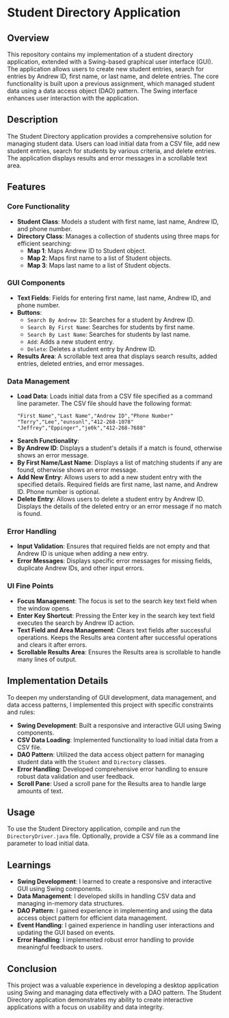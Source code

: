 # Student Directory Application

## Overview

This repository contains my implementation of a student directory application, extended with a Swing-based graphical user interface (GUI). The application allows users to create new student entries, search for entries by Andrew ID, first name, or last name, and delete entries. The core functionality is built upon a previous assignment, which managed student data using a data access object (DAO) pattern. The Swing interface enhances user interaction with the application.

## Description

The Student Directory application provides a comprehensive solution for managing student data. Users can load initial data from a CSV file, add new student entries, search for students by various criteria, and delete entries. The application displays results and error messages in a scrollable text area.

## Features

### Core Functionality
- **Student Class**: Models a student with first name, last name, Andrew ID, and phone number.
- **Directory Class**: Manages a collection of students using three maps for efficient searching:
  - **Map 1**: Maps Andrew ID to Student object.
  - **Map 2**: Maps first name to a list of Student objects.
  - **Map 3**: Maps last name to a list of Student objects.

### GUI Components
- **Text Fields**: Fields for entering first name, last name, Andrew ID, and phone number.
- **Buttons**:
  - `Search By Andrew ID`: Searches for a student by Andrew ID.
  - `Search By First Name`: Searches for students by first name.
  - `Search By Last Name`: Searches for students by last name.
  - `Add`: Adds a new student entry.
  - `Delete`: Deletes a student entry by Andrew ID.
- **Results Area**: A scrollable text area that displays search results, added entries, deleted entries, and error messages.

### Data Management
- **Load Data**: Loads initial data from a CSV file specified as a command line parameter. The CSV file should have the following format:
  ```plaintext
  "First Name","Last Name","Andrew ID","Phone Number"
  "Terry","Lee","eunsunl","412-268-1078"
  "Jeffrey","Eppinger","je0k","412-268-7688"

- **Search Functionality**:
- **By Andrew ID**: Displays a student's details if a match is found, otherwise shows an error message.
- **By First Name/Last Name**: Displays a list of matching students if any are found, otherwise shows an error message.
- **Add New Entry**: Allows users to add a new student entry with the specified details. Required fields are first name, last name, and Andrew ID. Phone number is optional.
- **Delete Entry**: Allows users to delete a student entry by Andrew ID. Displays the details of the deleted entry or an error message if no match is found.

### Error Handling
- **Input Validation**: Ensures that required fields are not empty and that Andrew ID is unique when adding a new entry.
- **Error Messages**: Displays specific error messages for missing fields, duplicate Andrew IDs, and other input errors.

### UI Fine Points
- **Focus Management**: The focus is set to the search key text field when the window opens.
- **Enter Key Shortcut**: Pressing the Enter key in the search key text field executes the search by Andrew ID action.
- **Text Field and Area Management**: Clears text fields after successful operations. Keeps the Results area content after successful operations and clears it after errors.
- **Scrollable Results Area**: Ensures the Results area is scrollable to handle many lines of output.

## Implementation Details

To deepen my understanding of GUI development, data management, and data access patterns, I implemented this project with specific constraints and rules:

- **Swing Development**: Built a responsive and interactive GUI using Swing components.
- **CSV Data Loading**: Implemented functionality to load initial data from a CSV file.
- **DAO Pattern**: Utilized the data access object pattern for managing student data with the `Student` and `Directory` classes.
- **Error Handling**: Developed comprehensive error handling to ensure robust data validation and user feedback.
- **Scroll Pane**: Used a scroll pane for the Results area to handle large amounts of text.

## Usage

To use the Student Directory application, compile and run the `DirectoryDriver.java` file. Optionally, provide a CSV file as a command line parameter to load initial data.

## Learnings

- **Swing Development**: I learned to create a responsive and interactive GUI using Swing components.
- **Data Management**: I developed skills in handling CSV data and managing in-memory data structures.
- **DAO Pattern**: I gained experience in implementing and using the data access object pattern for efficient data management.
- **Event Handling**: I gained experience in handling user interactions and updating the GUI based on events.
- **Error Handling**: I implemented robust error handling to provide meaningful feedback to users.

## Conclusion

This project was a valuable experience in developing a desktop application using Swing and managing data effectively with a DAO pattern. The Student Directory application demonstrates my ability to create interactive applications with a focus on usability and data integrity.
